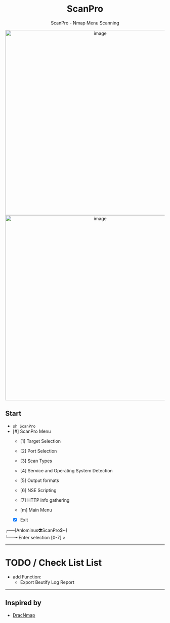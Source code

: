 <div align="center">

# ScanPro
ScanPro - Nmap Menu Scanning

<img width="584" alt="image" src="https://user-images.githubusercontent.com/51442719/168449267-f6797ddf-c870-4b43-b25b-835f7d756157.png">

<img width="584" alt="image" src="https://user-images.githubusercontent.com/51442719/168449232-8355cb78-e687-4611-813e-c4f66ba03754.png">

</div>
    
## Start
- `sh ScanPro`
- [#] ScanPro Menu  
    - [1] Target Selection
    - [2] Port Selection
    - [3] Scan Types
    - [4] Service and Operating System Detection
    - [5] Output formats
    - [6] NSE Scripting
    - [7] HTTP info gathering

    - [m] Main Menu
    - [x] Exit


┌──[Anlominus👽ScanPro$~]  
└──╼ Enter selection [0-7] >

---

# TODO / Check List List
- add Function: 
    - Export Beutify Log Report
---
## Inspired by
- [DracNmap](https://github.com/screetsec/Dracnmap)
